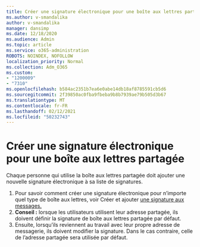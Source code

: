 ```yaml
---
title: Créer une signature électronique pour une boîte aux lettres partagée
ms.author: v-smandalika
author: v-smandalika
manager: dansimp
ms.date: 12/18/2020
ms.audience: Admin
ms.topic: article
ms.service: o365-administration
ROBOTS: NOINDEX, NOFOLLOW
localization_priority: Normal
ms.collection: Adm_O365
ms.custom:
- "1200009"
- "7310"
ms.openlocfilehash: b584ac2351b7ea6e0abe14db18af8785591cb5d6
ms.sourcegitcommit: 2f39850ac0fba9fbeba9b8b7939ae79b505d3b67
ms.translationtype: MT
ms.contentlocale: fr-FR
ms.lasthandoff: 02/12/2021
ms.locfileid: "50232743"
---
```

# <a name="create-an-email-signature-for-a-shared-mailbox"></a>Créer une signature électronique pour une boîte aux lettres partagée

Chaque personne qui utilise la boîte aux lettres partagée doit ajouter une nouvelle signature électronique à sa liste de signatures.

1. Pour savoir comment créer une signature électronique pour n’importe quel type de boîte aux lettres, voir Créer et ajouter [une signature aux messages.](https://support.office.com/article/8ee5d4f4-68fd-464a-a1c1-0e1c80bb27f2)
2. **Conseil :** lorsque les utilisateurs utilisent leur adresse partagée, ils doivent définir la signature de boîte aux lettres partagée par défaut.
3. Ensuite, lorsqu’ils reviennent au travail avec leur propre adresse de messagerie, ils doivent modifier la signature. Dans le cas contraire, celle de l’adresse partagée sera utilisée par défaut.